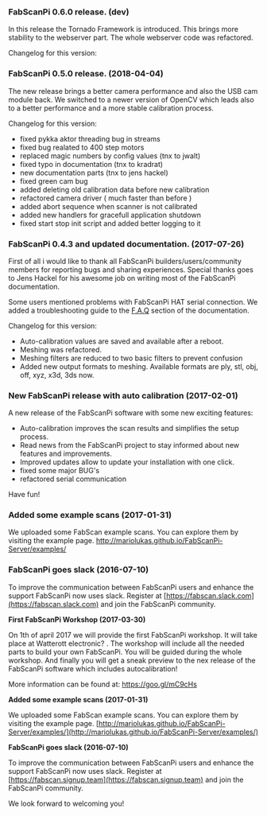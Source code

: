 ### FabScanPi 0.6.0 release. (dev)
In this release the Tornado Framework is introduced. This brings more 
stability to the webserver part. The whole webserver code was refactored. 

Changelog for this version: 


### FabScanPi 0.5.0 release. (2018-04-04)
The new release brings a better camera performance and also the USB cam module back. 
We switched to a newer version of OpenCV which leads also to a better performance 
and a more stable calibration process.

Changelog for this version:

  * fixed pykka aktor threading bug in streams
  * fixed bug realated to 400 step motors
  * replaced magic numbers by config values (tnx to jwalt)
  * fixed typo in documentation (tnx to kradrat)
  * new documentation parts (tnx to jens hackel)
  * fixed green cam bug
  * added deleting old calibration data before new calibration
  * refactored camera driver ( much faster than before )
  * added abort sequence when scanner is not calibrated
  * added new handlers for gracefull application shutdown
  * fixed start stop init script and added better logging to it

### FabScanPi 0.4.3 and updated documentation. (2017-07-26)
First of all i would like to thank all FabScanPi builders/users/community members for 
reporting bugs and sharing experiences. Special thanks goes to Jens Hackel for his
awesome job on writing most of the FabScanPi documentation. 

Some users mentioned problems with FabScanPi HAT serial connection. We added a troubleshooting 
guide to the [F.A.Q](http://mariolukas.github.io/FabScanPi-Server/faq/#hardware) section of the 
documentation.

Changelog for this version: 

 * Auto-calibration values are saved and available after a reboot. 
 * Meshing was refactored. 
 * Meshing filters are reduced to two basic filters to prevent confusion 
 * Added new output formats to meshing. Available formats are ply, stl, obj, off, xyz, x3d, 3ds now.

### New FabScanPi release with auto calibration (2017-02-01)
A new release of the FabScanPi software with some new exciting features:

 * Auto-calibration improves the scan results and simplifies the setup process.
 * Read news from the FabScanPi project to stay informed about new features and improvements.
 * Improved updates allow to update your installation with one click.
 * fixed some major BUG's
 * refactored serial communication

Have fun!

### Added some example scans (2017-01-31)

We uploaded some FabScan example scans. You can explore them by visiting the example page. http://mariolukas.github.io/FabScanPi-Server/examples/

### FabScanPi goes slack (2016-07-10)
To improve the communication between FabScanPi users and enhance the support FabScanPi now uses slack. Register at
[https://fabscan.slack.com](https://fabscan.slack.com) and join the FabScanPi community.

**First FabScanPi Workshop (2017-03-30)**

On 1th of april 2017 we will provide the first FabScanPi workshop. 
It will take place at Watterott electronic? . The workshop will include all the 
needed parts to build your own FabScanPi. You will be guided during the whole workshop. 
And finally you will get a sneak preview to the nex release of the FabScanPi 
software which includes autocalibration!

More information can be found at: https://goo.gl/mC9cHs

**Added some example scans (2017-01-31)**

We uploaded some FabScan example scans. You can explore them by visiting the example page. 
[http://mariolukas.github.io/FabScanPi-Server/examples/](http://mariolukas.github.io/FabScanPi-Server/examples/) 


**FabScanPi goes slack (2016-07-10)**

To improve the communication between FabScanPi users and enhance the support FabScanPi now uses slack. Register at
[https://fabscan.signup.team](https://fabscan.signup.team) and join the FabScanPi community.

We look forward to welcoming you!
